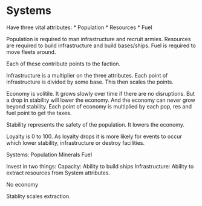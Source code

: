 # Systems
Have three vital attributes:
    * Population
    * Resources
    * Fuel

Population is required to man infrastructure and recruit armies.
Resources are required to build infrastructure and build bases/ships.
Fuel is required to move fleets around.

Each of these contribute points to the faction.

Infrastructure is a multiplier on the three attributes. Each point of infrastructure
is divided by some base. This then scales the points.

Economy is volitile. It grows slowly over time if there are no disruptions.
But a drop in stability will lower the economy. And the economy can never
grow beyond stability. Each point of economy is multiplied by each pop, res and
fuel point to get the taxes.

Stability represents the safety of the population. It lowers the economy.

Loyalty is 0 to 100. As loyalty drops it is more likely for events to occur
which lower stability, infrastructure or destroy facilities.

Systems:
    Population
    Minerals
    Fuel

Invest in two things:
    Capacity: Ability to build ships
    Infrastructure: Ability to extract resources from System attributes.

No economy

Stablity scales extraction.